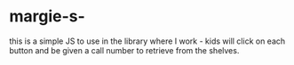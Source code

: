 # margie-s-
this is a simple JS to use in the library where I work - kids will click on each button and be given a call number to retrieve from the shelves.
